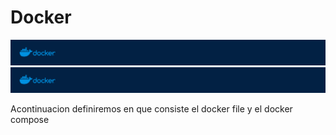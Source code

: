 
# Docker

![docker.png](./Images/docker.png)
![docker.png](/Docker/docker.png)


Acontinuacion definiremos en que consiste el docker file y el docker compose